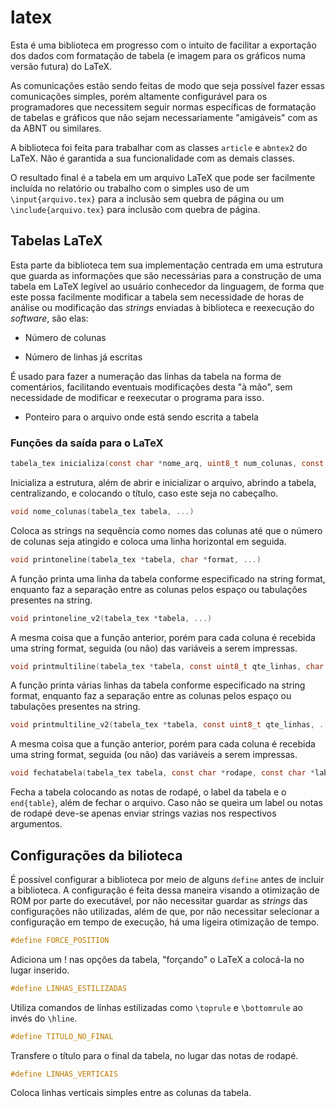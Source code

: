 # latex

 Esta é uma biblioteca em progresso com o intuito de facilitar a
 exportação dos dados com formatação de tabela (e imagem para os
 gráficos numa versão futura) do LaTeX.  

 As comunicações estão sendo feitas de modo que seja possível fazer
 essas comunicações simples, porém altamente configurável para os
 programadores que necessitem seguir normas específicas de formatação
 de tabelas e gráficos que não sejam necessariamente "amigáveis" com
 as da ABNT ou similares.  

 A biblioteca foi feita para trabalhar com as classes `article` e
 `abntex2` do LaTeX. Não é garantida a sua funcionalidade com as
 demais classes.  

 O resultado final é a tabela em um arquivo LaTeX que pode ser
 facilmente incluída no relatório ou trabalho com o simples
 uso de um `\input{arquivo.tex}` para a inclusão sem quebra de página
 ou um `\include{arquivo.tex}` para inclusão com quebra de página.

## Tabelas LaTeX

 Esta parte da biblioteca tem sua implementação centrada em uma
 estrutura que guarda as informações que são necessárias para a
 construção de uma tabela em LaTeX legível ao usuário conhecedor da
 linguagem, de forma que este possa facilmente modificar a tabela sem
 necessidade de horas de análise ou modificação das *strings*
 enviadas à biblioteca e reexecução do *software*, são elas:  

 - Número de colunas  

 - Número de linhas já escritas

 É usado para fazer a numeração das linhas da tabela na  forma de
 comentários, facilitando eventuais modificações desta "à mão", sem
 necessidade de modificar e reexecutar o programa para isso.

 - Ponteiro para o arquivo onde está sendo escrita a tabela  

### Funções da saída para o LaTeX

 ~~~c
 tabela_tex inicializa(const char *nome_arq, uint8_t num_colunas, const char *capt)
 ~~~

  Inicializa a estrutura, além de abrir e inicializar o arquivo,
  abrindo a tabela, centralizando, e colocando o título, caso este
  seja no cabeçalho.  

 ~~~c
 void nome_colunas(tabela_tex tabela, ...)
 ~~~

  Coloca as strings na sequência como nomes das colunas até que o
  número de colunas seja atingido e coloca uma linha horizontal em
  seguida.  

 ~~~c
 void printoneline(tabela_tex *tabela, char *format, ...)
 ~~~

 A função printa uma linha da tabela conforme especificado na string
 format, enquanto faz a separação entre as colunas pelos espaço ou
 tabulações presentes na string.  

 ~~~c
 void printoneline_v2(tabela_tex *tabela, ...)
 ~~~

 A mesma coisa que a função anterior, porém para cada coluna é
 recebida uma string format, seguida (ou não) das variáveis a serem
 impressas.

 ~~~c
 void printmultiline(tabela_tex *tabela, const uint8_t qte_linhas, char *format, ...)
 ~~~

 A função printa várias linhas da tabela conforme especificado na
 string format, enquanto faz a separação entre as colunas pelos
 espaço ou tabulações presentes na string.  

 ~~~c
 void printmultiline_v2(tabela_tex *tabela, const uint8_t qte_linhas, ...)
 ~~~

 A mesma coisa que a função anterior, porém para cada coluna é
 recebida uma string format, seguida (ou não) das variáveis a serem
 impressas.

 ~~~c
 void fechatabela(tabela_tex tabela, const char *rodape, const char *label)
 ~~~

 Fecha a tabela colocando as notas de rodapé, o label da tabela e o
 `end{table}`, além de fechar o arquivo. Caso não se queira um label
 ou notas de rodapé deve-se apenas enviar strings vazias nos
 respectivos argumentos.  

## Configurações da bilioteca

 É possível configurar a biblioteca por meio de alguns `define`
 antes de incluir a biblioteca. A configuração é feita dessa
 maneira visando a otimização de ROM por parte do executável, por não
 necessitar guardar as *strings* das configurações não utilizadas,
 além de que, por não necessitar selecionar a configuração em tempo
 de execução, há uma ligeira otimização de tempo.  

 ~~~c
#define FORCE_POSITION
 ~~~

 Adiciona um ! nas opções da tabela, "forçando" o LaTeX a colocá-la
 no lugar inserido.  

 ~~~c
#define LINHAS_ESTILIZADAS
 ~~~

 Utiliza comandos de linhas estilizadas como `\toprule` e
 `\bottomrule` ao invés do `\hline`.  

 ~~~c
#define TITULO_NO_FINAL
 ~~~

 Transfere o título para o final da tabela, no lugar das notas de
 rodapé.  

 ~~~c
#define LINHAS_VERTICAIS
 ~~~

 Coloca linhas verticais simples entre as colunas da tabela.  
